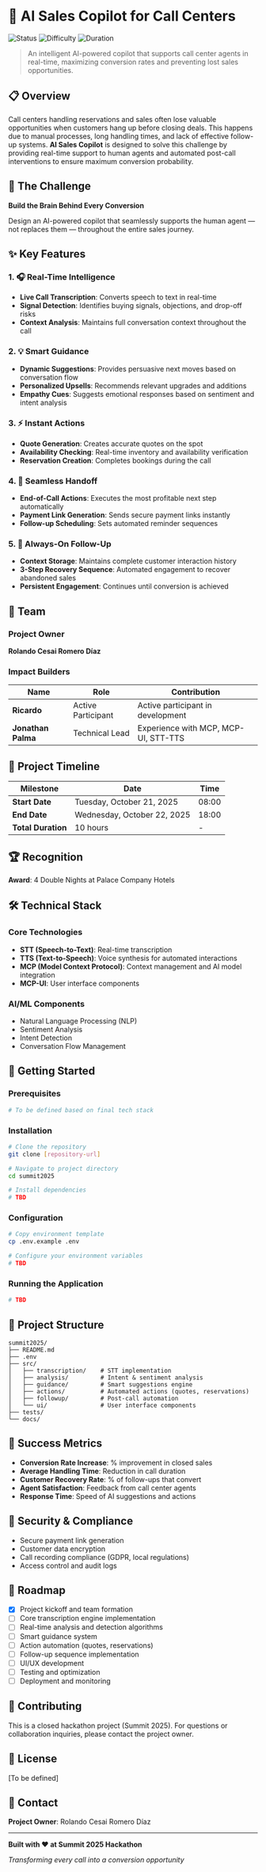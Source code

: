 # 🎯 AI Sales Copilot for Call Centers

![Status](https://img.shields.io/badge/status-active-success.svg)
![Difficulty](https://img.shields.io/badge/difficulty-balanced-blue.svg)
![Duration](https://img.shields.io/badge/duration-10%20hours-orange.svg)

> An intelligent AI-powered copilot that supports call center agents in real-time, maximizing conversion rates and preventing lost sales opportunities.

## 📋 Overview

Call centers handling reservations and sales often lose valuable opportunities when customers hang up before closing deals. This happens due to manual processes, long handling times, and lack of effective follow-up systems. **AI Sales Copilot** is designed to solve this challenge by providing real-time support to human agents and automated post-call interventions to ensure maximum conversion probability.

## 🎯 The Challenge

**Build the Brain Behind Every Conversion**

Design an AI-powered copilot that seamlessly supports the human agent — not replaces them — throughout the entire sales journey.

## ✨ Key Features

### 1. 🎧 Real-Time Intelligence
- **Live Call Transcription**: Converts speech to text in real-time
- **Signal Detection**: Identifies buying signals, objections, and drop-off risks
- **Context Analysis**: Maintains full conversation context throughout the call

### 2. 💡 Smart Guidance
- **Dynamic Suggestions**: Provides persuasive next moves based on conversation flow
- **Personalized Upsells**: Recommends relevant upgrades and additions
- **Empathy Cues**: Suggests emotional responses based on sentiment and intent analysis

### 3. ⚡ Instant Actions
- **Quote Generation**: Creates accurate quotes on the spot
- **Availability Checking**: Real-time inventory and availability verification
- **Reservation Creation**: Completes bookings during the call

### 4. 🧩 Seamless Handoff
- **End-of-Call Actions**: Executes the most profitable next step automatically
- **Payment Link Generation**: Sends secure payment links instantly
- **Follow-up Scheduling**: Sets automated reminder sequences

### 5. 🔁 Always-On Follow-Up
- **Context Storage**: Maintains complete customer interaction history
- **3-Step Recovery Sequence**: Automated engagement to recover abandoned sales
- **Persistent Engagement**: Continues until conversion is achieved

## 👥 Team

### Project Owner
**Rolando Cesai Romero Díaz**

### Impact Builders

| Name | Role | Contribution |
|------|------|--------------|
| **Ricardo** | Active Participant | Active participant in development |
| **Jonathan Palma** | Technical Lead | Experience with MCP, MCP-UI, STT-TTS |

## 📅 Project Timeline

| Milestone | Date | Time |
|-----------|------|------|
| **Start Date** | Tuesday, October 21, 2025 | 08:00 |
| **End Date** | Wednesday, October 22, 2025 | 18:00 |
| **Total Duration** | 10 hours | - |

## 🏆 Recognition

**Award**: 4 Double Nights at Palace Company Hotels

## 🛠️ Technical Stack

### Core Technologies
- **STT (Speech-to-Text)**: Real-time transcription
- **TTS (Text-to-Speech)**: Voice synthesis for automated interactions
- **MCP (Model Context Protocol)**: Context management and AI model integration
- **MCP-UI**: User interface components

### AI/ML Components
- Natural Language Processing (NLP)
- Sentiment Analysis
- Intent Detection
- Conversation Flow Management

## 🚀 Getting Started

### Prerequisites
```bash
# To be defined based on final tech stack
```

### Installation
```bash
# Clone the repository
git clone [repository-url]

# Navigate to project directory
cd summit2025

# Install dependencies
# TBD
```

### Configuration
```bash
# Copy environment template
cp .env.example .env

# Configure your environment variables
# TBD
```

### Running the Application
```bash
# TBD
```

## 📁 Project Structure

```
summit2025/
├── README.md
├── .env
├── src/
│   ├── transcription/    # STT implementation
│   ├── analysis/         # Intent & sentiment analysis
│   ├── guidance/         # Smart suggestions engine
│   ├── actions/          # Automated actions (quotes, reservations)
│   ├── followup/         # Post-call automation
│   └── ui/               # User interface components
├── tests/
└── docs/
```

## 🎯 Success Metrics

- **Conversion Rate Increase**: % improvement in closed sales
- **Average Handling Time**: Reduction in call duration
- **Customer Recovery Rate**: % of follow-ups that convert
- **Agent Satisfaction**: Feedback from call center agents
- **Response Time**: Speed of AI suggestions and actions

## 🔐 Security & Compliance

- Secure payment link generation
- Customer data encryption
- Call recording compliance (GDPR, local regulations)
- Access control and audit logs

## 📝 Roadmap

- [x] Project kickoff and team formation
- [ ] Core transcription engine implementation
- [ ] Real-time analysis and detection algorithms
- [ ] Smart guidance system
- [ ] Action automation (quotes, reservations)
- [ ] Follow-up sequence implementation
- [ ] UI/UX development
- [ ] Testing and optimization
- [ ] Deployment and monitoring

## 🤝 Contributing

This is a closed hackathon project (Summit 2025). For questions or collaboration inquiries, please contact the project owner.

## 📄 License

[To be defined]

## 📧 Contact

**Project Owner**: Rolando Cesai Romero Díaz

---

**Built with ❤️ at Summit 2025 Hackathon**

*Transforming every call into a conversion opportunity*
